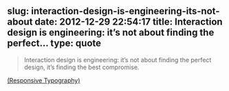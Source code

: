 slug: interaction-design-is-engineering-its-not-about
date: 2012-12-29 22:54:17
title: Interaction design is engineering: it’s not about finding the perfect...
type: quote
---

> Interaction design is engineering: it’s not about finding the perfect design, it’s finding the best compromise.

[(Responsive Typography)](http://informationarchitects.net/blog/responsive-typography-the-basics/)
